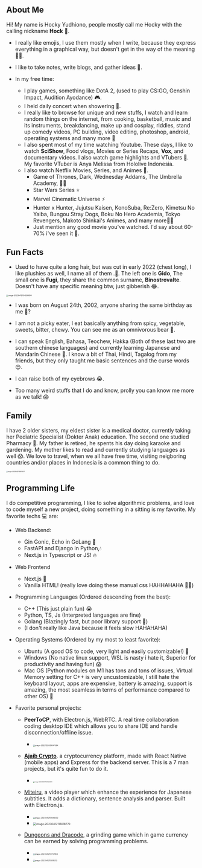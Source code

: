 ## About Me

Hi! My name is Hocky Yudhiono, people mostly call me Hocky with the calling nickname **Hock** 🌲.

- I really like emojis, I use them mostly when I write, because they express everything in a graphical way, but doesn't get in the way of the meaning 🏃‍♀️.

- I like to take notes, write blogs, and gather ideas 🧠.
- In my free time:
  - I play games, something like DotA 2, (used to play CS:GO, Genshin Impact, Audition Ayodance) 🎮.
  - I held daily concert when showering 🚿.
  - I really like to browse for unique and new stuffs, I watch and learn random things on the internet, from cooking, basketball, music and its instruments, breakdancing, make up and cosplay, riddles, stand up comedy videos, PC building, video editing, photoshop, android, operating systems and many more 🎁
  - I also spent most of my time watching Youtube. These days, I like to watch **SciShow**, Food vlogs, Movies or Series Recaps, **Vox**, and documentary videos. I also watch game highlights and VTubers 🐇. My favorite VTuber is Anya Melissa from Hololive Indonesia.
  - I also watch Netflix Movies, Series, and Animes 👀.
    - Game of Thrones, Dark, Wednesday Addams, The Umbrella Academy, 🧑‍⚖️
    - Star Wars Series ⭐️
    - Marvel Cinematic Universe ⚡️
    - Hunter x Hunter, Jujutsu Kaisen, KonoSuba, Re:Zero, Kimetsu No Yaiba, Bungou Stray Dogs, Boku No Hero Academia, Tokyo Revengers, Makoto Shinkai's Animes, and many more🧙‍♂️
    - Just mention any good movie you've watched. I'd say about 60-70% i've seen it 🎥.

## Fun Facts

- Used to have quite a long hair, but was cut in early 2022 (chest long), I like plushies as well, I name all of them .🐅. The left one is **Gido**, The small one is **Fugi**, they share the common surname, **Binostrovalte**. Doesn't have any specific meaning btw, just gibberish 😂.

<img src="./AboutMe.assets/image-20230412104926694.png" alt="image-20230412104926694" style="zoom: 33%;" />

- I was born on August 24th, 2002, anyone sharing the same birthday as me 🐎?
- I am not a picky eater, I eat basically anything from spicy, vegetable, sweets, bitter, chewy. You can see me as an omnivorous bear 🐻.
- I can speak English, Bahasa, Teochew, Hakka (Both of these last two are southern chinese languages) and currently learning Japanese and Mandarin Chinese 🌝. I know a bit of Thai, Hindi, Tagalog from my friends, but they only taught me basic sentences and the curse words 😊.
- I can raise both of my eyebrows 😭.

- Too many weird stuffs that I do and know, prolly you can know me more as we talk! 😱

## Family

I have 2 older sisters, my eldest sister is a medical doctor, currently taking her Pediatric Specialist (Dokter Anak) education. The second one studied Pharmacy 💊. My father is retired, he spents his day doing karaoke and gardening. My mother likes to read and currently studying languages as well 😱. We love to travel, when we all have free time, visiting neigboring countries and/or places in Indonesia is a common thing to do. 

<img src="./AboutMe.assets/image-20230412110810577.png" alt="image-20230412110810577" style="zoom: 25%;" />

## Programming Life

I do competitive programming, I like to solve algorithmic problems, and love to code myself a new project, doing something in a sitting is my favorite. My favorite techs 💻 are:

- Web Backend:
  - Gin Gonic, Echo in GoLang 🌲
  - FastAPI and Django in Python,💧
  - Next.js in Typescript or JS! 🔥
- Web Frontend
  - Next.js 🌈
  - Vanilla HTML! (really love doing these manual css HAHHAHAHA 🤦‍♀️)
- Programming Languages (Ordered descending from the best):
  - C++ (This just plain fun) 😭
  - Python, TS, Js (Interpreted languages are fine)
  - Golang (Blazingly fast, but poor library support 👀)
  - (I don't really like Java because it feels slow HAHAHAHA)

- Operating Systems (Ordered by my most to least favorite):

  - Ubuntu (A good OS to code, very light and easily customizable!) 🚩
  - Windows (No native linux support, WSL is nasty i hate it, Superior for productivity and having fun) 😱 
  - Mac OS (Python modules on M1 has tons and tons of issues, Virtual Memory setting for C++ is very uncustomizable, I still hate the keyboard layout, apps are expensive, battery is amazing, support is amazing, the most seamless in terms of performance compared to other OS) 🐍

- Favorite personal projects:

  - **PeerToCP**, with Electron.js, WebRTC. A real time collaboration coding desktop IDE which allows you to share IDE and handle disconnection/offline issue.
    - <img src="./AboutMe.assets/image-20221122001647564.png" alt="image-20221122001647564" style="zoom: 33%;" />
  - [**Ajaib Crypto**](https://ristek.link/ajaib). a cryptocurrency platform, made with React Native (mobile apps) and Express for the backend server. This is a 7 man projects, but it's quite fun to do it. 
    - <img src="./AboutMe.assets/image-20230412112322346.png" alt="image-20230412112322346" style="zoom: 25%;" />

  - [Miteiru](https://github.com/hockyy/miteiru), a video player which enhance the experience for Japanese subtitles. It adds a dictionary, sentence analysis and parser. Built with Electron.js.
    - <img src="./AboutMe.assets/image-20230412112949332.png" alt="image-20230412112949332" style="zoom:33%;" />
    - <img src="./AboutMe.assets/image-20230412113018770.png" alt="image-20230412113018770" style="zoom: 50%;" />
  - [Dungeons and Dracode](https://dnd.hocky.id/), a grinding game which in game currency can be earned by solving programming problems.
    - <img src="./AboutMe.assets/image-20230412112737859.png" alt="image-20230412112737859" style="zoom:33%;" />
    - <img src="./AboutMe.assets/image-20230412112810212.png" alt="image-20230412112810212" style="zoom:33%;" />